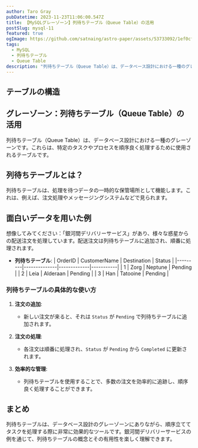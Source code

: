 ```yaml
---
author: Taro Gray
pubDatetime: 2023-11-23T11:06:00.547Z
title: 【MySQLグレーゾーン】列待ちテーブル（Queue Table）の活用
postSlug: mysql-11
featured: true
ogImage: https://github.com/satnaing/astro-paper/assets/53733092/1ef0cf03-8137-4d67-ac81-84a032119e3a
tags:
  - MySQL
  - 列待ちテーブル
  - Queue Table
description: "列待ちテーブル（Queue Table）は、データベース設計における一種のグレーゾーンです。これらは、特定のタスクやプロセスを順序良く処理するために使用されるテーブルです。"
---
```


## テーブルの構造

## グレーゾーン：列待ちテーブル（Queue Table）の活用

列待ちテーブル（Queue Table）は、データベース設計における一種のグレーゾーンです。これらは、特定のタスクやプロセスを順序良く処理するために使用されるテーブルです。

## 列待ちテーブルとは？

列待ちテーブルは、処理を待つデータの一時的な保管場所として機能します。これは、例えば、注文処理やメッセージングシステムなどで見られます。

## 面白いデータを用いた例

想像してみてください：「銀河間デリバリーサービス」があり、様々な惑星からの配送注文を処理しています。配送注文は列待ちテーブルに追加され、順番に処理されます。

- **列待ちテーブル**:
  | OrderID | CustomerName | Destination | Status |
  |---------|--------------|-------------|-----------|
  | 1 | Zorg | Neptune | Pending |
  | 2 | Leia | Alderaan | Pending |
  | 3 | Han | Tatooine | Pending |

### 列待ちテーブルの具体的な使い方

1. **注文の追加**:

   - 新しい注文が来ると、それは `Status` が `Pending` で列待ちテーブルに追加されます。

2. **注文の処理**:

   - 各注文は順番に処理され、`Status` が `Pending` から `Completed` に更新されます。

3. **効率的な管理**:
   - 列待ちテーブルを使用することで、多数の注文を効率的に追跡し、順序良く処理することができます。

## まとめ

列待ちテーブルは、データベース設計のグレーゾーンにありながら、順序立ててタスクを処理する際に非常に効果的なツールです。銀河間デリバリーサービスの例を通じて、列待ちテーブルの概念とその有用性を楽しく理解できます。
